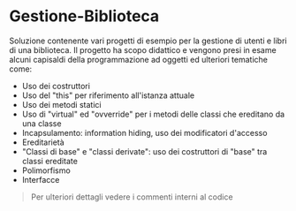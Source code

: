 # Gestione-Biblioteca

Soluzione contenente vari progetti di esempio per la gestione di utenti e libri di una biblioteca. 
Il progetto ha scopo didattico e vengono presi in esame alcuni capisaldi della programmazione ad oggetti ed ulteriori tematiche come:

- Uso dei costruttori
- Uso del "this" per riferimento all'istanza attuale
- Uso dei metodi statici
- Uso di "virtual" ed "ovverride" per i metodi delle classi che ereditano da una classe
- Incapsulamento: information hiding, uso dei modificatori d'accesso
- Ereditarietà 
- "Classi di base" e "classi derivate": uso dei costruttori di "base" tra classi ereditate
- Polimorfismo
- Interfacce

> Per ulteriori dettagli vedere i commenti interni al codice 
